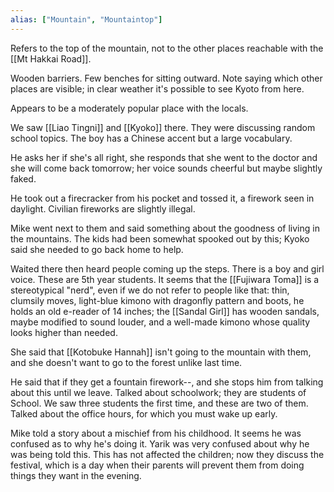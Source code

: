 ```yaml
---
alias: ["Mountain", "Mountaintop"]
---
```


Refers to the top of the mountain, not to the other places reachable with the [[Mt Hakkai Road]].

Wooden barriers.
Few benches for sitting outward.
Note saying which other places are visible; in clear weather it's possible to see Kyoto from here.

Appears to be a moderately popular place with the locals.


We saw [[Liao Tingni]] and [[Kyoko]] there. They were discussing random school topics. The boy has a Chinese accent but a large vocabulary.

He asks her if she's all right, she responds that she went to the doctor and she will come back tomorrow; her voice sounds cheerful but maybe slightly faked. 

He took out a firecracker from his pocket and tossed it, a firework seen in daylight. Civilian fireworks are slightly illegal.

Mike went next to them and said something about the goodness of living in the mountains. The kids had been somewhat spooked out by this; Kyoko said she needed to go back home to help.

Waited there then heard people coming up the steps. There is a boy and girl voice. These are 5th year students.
It seems that the [[Fujiwara Toma]] is a stereotypical "nerd", even if we do not refer to people like that: thin, clumsily moves, light-blue kimono with dragonfly pattern and boots, he holds an old e-reader of 14 inches;
the [[Sandal Girl]] has wooden sandals, maybe modified to sound louder, and a well-made kimono whose quality looks higher than needed.

She said that [[Kotobuke Hannah]] isn't going to the mountain with them, and she doesn't want to go to the forest unlike last time.

He said that if they get a fountain firework--, and she stops him from talking about this until we leave.
Talked about schoolwork; they are students of School. We saw three students the first time, and these are two of them.
Talked about the office hours, for which you must wake up early.

Mike told a story about a mischief from his childhood.
It seems he was confused as to why he's doing it. Yarik was very confused about why he was being told this.
This has not affected the children; now they discuss the festival, which is a day when their parents will prevent them from doing things they want in the evening.